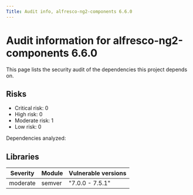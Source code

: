 ```yaml
---
Title: Audit info, alfresco-ng2-components 6.6.0
---
```


# Audit information for alfresco-ng2-components 6.6.0

This page lists the security audit of the dependencies this project depends on.

## Risks

- Critical risk: 0
- High risk: 0
- Moderate risk: 1
- Low risk: 0

Dependencies analyzed: 

## Libraries

| Severity | Module | Vulnerable versions |
| --- | --- | --- |
|moderate | semver | &#34;7.0.0 - 7.5.1&#34; |


